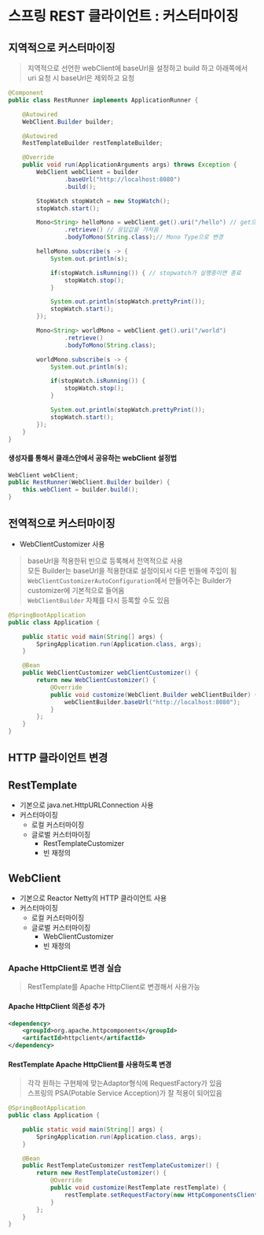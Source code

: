 # 스프링 REST 클라이언트 : 커스터마이징

## 지역적으로 커스터마이징
> 지역적으로 선언한 webClient에 baseUrl을 설정하고 build 하고 아래쪽에서 uri 요청 시 baseUrl은 제외하고 요청  
```java
@Component
public class RestRunner implements ApplicationRunner {

    @Autowired
    WebClient.Builder builder;

    @Autowired
    RestTemplateBuilder restTemplateBuilder;

    @Override
    public void run(ApplicationArguments args) throws Exception {
        WebClient webClient = builder
                .baseUrl("http://localhost:8080")
                .build();

        StopWatch stopWatch = new StopWatch();
        stopWatch.start();

        Mono<String> helloMono = webClient.get().uri("/hello") // get으로 /hello 요청
                .retrieve() // 응답값을 가져옴
                .bodyToMono(String.class);// Mono Type으로 변경

        helloMono.subscribe(s -> {
            System.out.println(s);

            if(stopWatch.isRunning()) { // stopwatch가 실행중이면 종료
                stopWatch.stop();
            }

            System.out.println(stopWatch.prettyPrint());
            stopWatch.start();
        });

        Mono<String> worldMono = webClient.get().uri("/world")
                .retrieve()
                .bodyToMono(String.class);

        worldMono.subscribe(s -> {
            System.out.println(s);

            if(stopWatch.isRunning()) {
                stopWatch.stop();
            }

            System.out.println(stopWatch.prettyPrint());
            stopWatch.start();
        });
    }
}
```

#### 생성자를 통해서 클래스안에서 공유하는 webClient 설정법
```java
WebClient webClient;
public RestRunner(WebClient.Builder builder) {
    this.webClient = builder.build();
}
```

## 전역적으로 커스터마이징
- WebClientCustomizer 사용  
> baseUrl을 적용한뒤 빈으로 등록해서 전역적으로 사용  
> 모든 Builder는 baseUrl을 적용한대로 설정이되서 다른 빈들에 주입이 됨  
> `WebClientCustomizerAutoConfiguration`에서 만들어주는 Builder가 customizer에 기본적으로 들어옴  
> `WebClientBuilder` 자체를 다시 등록할 수도 있음  
```java
@SpringBootApplication
public class Application {

    public static void main(String[] args) {
        SpringApplication.run(Application.class, args);
    }

    @Bean
    public WebClientCustomizer webClientCustomizer() {
        return new WebClientCustomizer() {
            @Override
            public void customize(WebClient.Builder webClientBuilder) {
                webClientBuilder.baseUrl("http://localhost:8080");
            }
        };
    }
}
```

## HTTP 클라이언트 변경
## RestTemplate
- 기본으로 java.net.HttpURLConnection 사용
- 커스터마이징
  - 로컬 커스터마이징
  - 글로벌 커스터마이징
    - RestTemplateCustomizer
    - 빈 재정의

## WebClient
- 기본으로 Reactor Netty의 HTTP 클라이언트 사용
- 커스터마이징
  - 로컬 커스터마이징
  - 글로벌 커스터마이징
    - WebClientCustomizer
    - 빈 재정의

### Apache HttpClient로 변경 실습
> RestTemplate를 Apache HttpClient로 변경해서 사용가능  

#### Apache HttpClient 의존성 추가
```xml
<dependency>
    <groupId>org.apache.httpcomponents</groupId>
    <artifactId>httpclient</artifactId>
</dependency>
```

#### RestTemplate Apache HttpClient를 사용하도록 변경  
> 각각 원하는 구현체에 맞는Adaptor형식에 RequestFactory가 있음  
> 스프링의 PSA(Potable Service Acception)가 잘 적용이 되어있음  
```java
@SpringBootApplication
public class Application {

    public static void main(String[] args) {
        SpringApplication.run(Application.class, args);
    }

    @Bean
    public RestTemplateCustomizer restTemplateCustomizer() {
        return new RestTemplateCustomizer() {
            @Override
            public void customize(RestTemplate restTemplate) {
                restTemplate.setRequestFactory(new HttpComponentsClientHttpRequestFactory());
            }
        };
    }
}
```